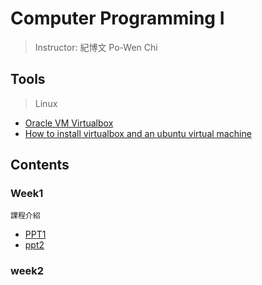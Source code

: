 # Computer Programming I
>Instructor: 紀博文 Po-Wen Chi
## Tools
>Linux
* [Oracle VM Virtualbox](https://www.virtualbox.org/)
* [How to install virtualbox and an ubuntu virtual machine](https://drive.google.com/file/d/1HnZquk3WTQQmAIIm7pi76Z1J3-499SYp/view)
## Contents
### Week1
    課程介紹
* [PPT1](https://docs.google.com/presentation/d/1FYGHZ7bG21BfQvgn0DMttnc_zV6ULX7mz9hFUACeICU/edit#slide=id.g149e9157ffd_0_145)
* [ppt2](https://drive.google.com/file/d/1re9zWADjqRl6w0_thSqaEomti9-emnFz/view)
### week2
    
